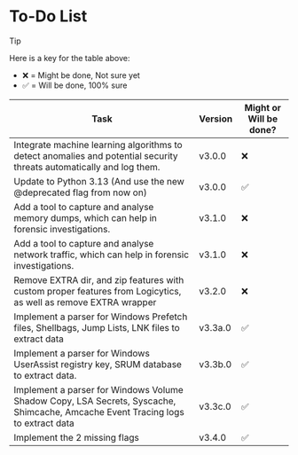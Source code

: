 # To-Do List

> [!TIP]
> Here is a key for the table above:
> - ❌ = Might be done, Not sure yet
> - ✅ = Will be done, 100% sure

| Task                                                                                                                            | Version | Might or Will be done? |
|---------------------------------------------------------------------------------------------------------------------------------|---------|------------------------|
| Integrate machine learning algorithms to detect anomalies and potential security threats automatically and log them.            | v3.0.0  | ❌                      |
| Update to Python 3.13 (And use the new @deprecated flag from now on)                                                            | v3.0.0  | ✅                      |
| Add a tool to capture and analyse memory dumps, which can help in forensic investigations.                                      | v3.1.0  | ❌                      |
| Add a tool to capture and analyse network traffic, which can help in forensic investigations.                                   | v3.1.0  | ❌                      |
| Remove EXTRA dir, and zip features with custom proper features from Logicytics, as well as remove EXTRA wrapper                 | v3.2.0  | ❌                      |
| Implement a parser for Windows Prefetch files, Shellbags, Jump Lists, LNK files to extract data                                 | v3.3a.0 | ✅                      |
| Implement a parser for Windows UserAssist registry key, SRUM database to extract data.                                          | v3.3b.0 | ✅                      |
| Implement a parser for Windows Volume Shadow Copy, LSA Secrets, Syscache, Shimcache, Amcache Event Tracing logs to extract data | v3.3c.0 | ✅                      |
| Implement the 2 missing flags                                                                                                   | v3.4.0  | ✅                      |
